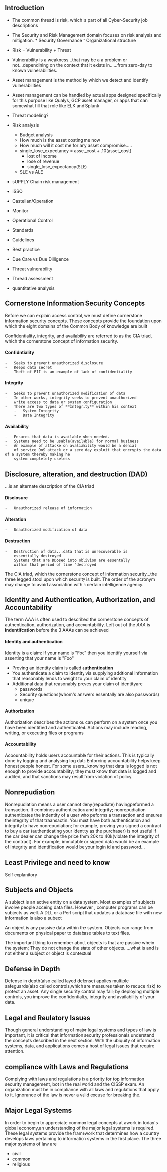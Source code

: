 ## Introduction

-   The common thread is risk, which is
    part of all Cyber-Security job descriptions

-   The Security and Risk Management domain
    focuses on risk analysis and mitigation.
        *   Security Governance
        *   Organizational structure

-   Risk = Vulnerability + Threat
-   Vulnerability is a weakness...that may be a 
    a problem or not...dependining on the context
    that it exists in......from zero-day to known
    vulnerabilities.
-   Asset management is the method by which we detect 
    and identify vulnerabilities

-   Asset management can be handled by actual apps designed specifically for this purpose like Qualys, GCP asset manager, or apps that can somewhat fill that role like ELK and Splunk

-   Threat modeling?  
-   Risk analysis
    -   Budget analysis
    -   How much is the asset costing me now
    -   How much will it cost me for any asset 
        compromise.....
    -   single_lose_expectancy = asset_cost + .10(asset_cost)
        -   lost of income
        -   lose of revenue
        -   single_lose_expectancy(SLE)
    -   SLE vs ALE

-   sUPPLY Chain risk management
-   ISSO
-   Castellan/Operation
-   Monitor
-   Operational Control
-   Standards
-   Guidelines
-   Best practice
-   Due Care vs Due Dilligence
-   Threat vulnerability
-   Thread assessment
-   quantitative analysis




## Cornerstone Information Security Concepts

Before we can explain access control, we 
must define cornerstone information security concepts.
These concepts provide the foundation upon which the
eight domains of the Common Body of
knowledge are built


Confidentiality, integrity, and availability are
referred to as the CIA triad, which the cornerstone
concept of information security. 

#### Confidntiality
    -   Seeks to prevent unauthorized disclosure
    -   Keeps data secret
    -   Theft of PII is an example of lack of confidentiality
#### Integrity
    -   Seeks to prevent unauthorized modification of data
    -   In other works, integrity seeks to prevent unauthorized
        write access to data or system configuration
    -   There are two types of **Integrity** within his context
        -   System Integrity 
        -   Data Integrity
#### Availability
    -   Ensures that data is available when needed.
    -   Systems need to be usable(available) for normal business
    -   An example of attacke on avaliability would be a denial
        of service DoS attack or a zero day exploit that encrypts the data of a system thereby making he 
        system completely useless

## Disclosure, alteration, and destruction (DAD)
...is an alternate description of the CIA triad

#### Disclosure
    -   Unauthorized release of information
#### Alteration
    -   Unauthorized modification of data
#### Destruction
    -   Destruction of data...data that is unrecoverable is 
        essentially destroyed
        Systems that are DDosed into oblivion are essentally
        within that period of time "destroyed


The CIA triad, which the cornerstone concept of information security...the three legged stool upon which security
is built.  The order of the acronym  may change to avoid
association with a certain intelligence agency. 

## Identity and Authentication, Authorization, and Accountability 

The term AAA is often used to described the 
cornerstone concepts of authentication, authorization,
and accountability.  Left out of the *AAA* is **indentifcation**
before the 3 AAAs can be achieved

#### Identity and authentication
Identity is a claim:
    If your name is "Foo" then
    you identify yourself via asserting that
    your name is "Foo"

  - Proving an identity claim is called **authentication**
  - You authenticate a claim to identity via supplying          addtional information that reasonably lends to weight to your claim of identity
  - Additional data that reasonably proves your claim of identityare
    - passwords
    - Security questions(whom's answers essentally  are also passwords)
    - unique 


#### Authorization
Authorization describes the actions ou can perform
on a system once you have been identified and authenticated.
Actions may include reading, writing,
or executing files or programs

#### Accountability
Acoountability holds users accountable for their actions.
This is typically done by logging and analysing  log data
Enforcing accountability helps keep honest people honest.
For some users...knowing that data is logged is not enough to provide accountability; they must know that data is logged and audited, and
that sanctions may result from violation of policy.


## Nonrepudiation

Nonrepudiation means a user cannot deny(repudiate)
havingpeformed a transaction.  It combines authentication
and integrity;  nonrepudiation authenticates the indentity of a user who peforms a transaction and ensures theintegrity of that traansactin.  You must have both authentication and integrity to have nonrepudiation; for example, proving you signed a contract to buy a car (authenticating your identity as the purchaser) is not useful if the car dealer can change the price from 20k to 40k(violate the integrity of the contract).  For example, immutable or signed data would be an example of integrity and identification would be your login id and password...


## Least Privilege and need to know
Self explanitory


## Subjects and Objects
A subject is an active entity on a data system.  Most examples of subjects involve people acceing data files.
However , computer programs can be subjects as well.  A DLL or a Perl script that updates a database file with new information is also a subect

An object is any passive data within the system.  Objects can range from documents on physical paper to database tables to text files.

The important thing to remember about objects is that are passive whein the system;  They do not change the state of other objects.....what is and is not either a subject or object is contextual


## Defense in Depth


Defense in depth(also called layed defense) applies
multiple safeguards(also called controls,which are measures taken to recuce risk) to protect an asset.  Any single security control may fail; by deploying multiple controls, you improve the confidentiality, integrity
and availability of your data.




## Legal and Reulatory Issues
Though general understanding of major legal systems
and types of law is important, it is critical that
information security professionals understand the
concepts described in the next section.  With the
ubiquity of information systems, data, and applications
comes a host of legal issues that require attention.

## compliance with Laws and Regulations
Complying with laws and regulations is a priority
for top information security management, bot in the
real world and the CISSP exam.  An organization must be
in compliance with all laws and regulations that 
apply to it.  Ignorance of the law is never a valid excuse for breaking the.


## Major Legal Systems
In order to begin to appreciate common legal concepts
at awork in today's global economy,an understanding of the major legal systems is required.  These legal systems
provide the framework that determines how a country develops laws pertaining to information systems in the first place.  The three major systems of law are
-   civil
-   common
-   religious












